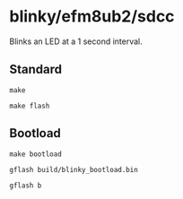 blinky/efm8ub2/sdcc
==============

Blinks an LED at a 1 second interval.

Standard
-----------

`make`

`make flash`

Bootload
-----------
`make bootload`

`gflash build/blinky_bootload.bin`

`gflash b`